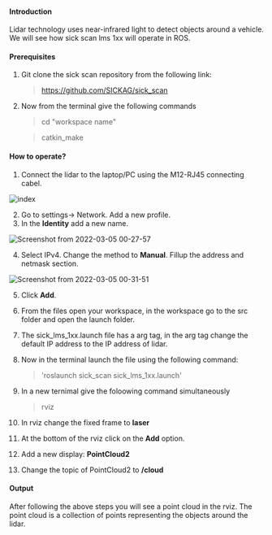 


#### Introduction
Lidar technology uses near-infrared light to detect objects around a vehicle. We will see how sick scan lms 1xx will operate in ROS.

#### Prerequisites
1. Git clone the sick scan repository from the following link: 
      > https://github.com/SICKAG/sick_scan
2. Now from the terminal give the following commands
     > cd "workspace name" 
 
     > catkin_make
  
#### How to operate?
1. Connect the lidar to the laptop/PC using the M12-RJ45 connecting cabel.
     
    
![index](https://user-images.githubusercontent.com/99531399/156824522-17e690ea-39cd-4705-9b5a-ce5ecdc0677e.jpeg)


2. Go to settings-> Network. Add a new profile. 
3. In the **Identity** add a new name.


 ![Screenshot from 2022-03-05 00-27-57](https://user-images.githubusercontent.com/99531399/156825185-91945e52-33d7-4555-bcf7-41b75e269d21.png)


4. Select IPv4. Change the method to **Manual**. Fillup the address and netmask section.


![Screenshot from 2022-03-05 00-31-51](https://user-images.githubusercontent.com/99531399/156825656-839d346f-f670-4fed-9274-a8ce8a9166b5.png)




5. Click **Add**.
6. From the files open your workspace, in the workspace go to the src folder and open the launch folder.
7. The sick_lms_1xx.launch file has a arg tag, in the arg tag change the default IP address to the IP address of lidar. 
8. Now in the terminal launch the file using the following command: 
     
     >'roslaunch sick_scan sick_lms_1xx.launch'
8. In a new ternimal give the foloowing command simultaneously
      
      > rviz
9. In rviz change the fixed frame to **laser**
10. At the bottom of the rviz click on the **Add** option.
11. Add a new display: **PointCloud2**
12. Change the topic of PointCloud2 to **/cloud**

#### Output
After following the above steps you will see a point cloud in the rviz. The point cloud is a collection of points representing the objects around the lidar.  

